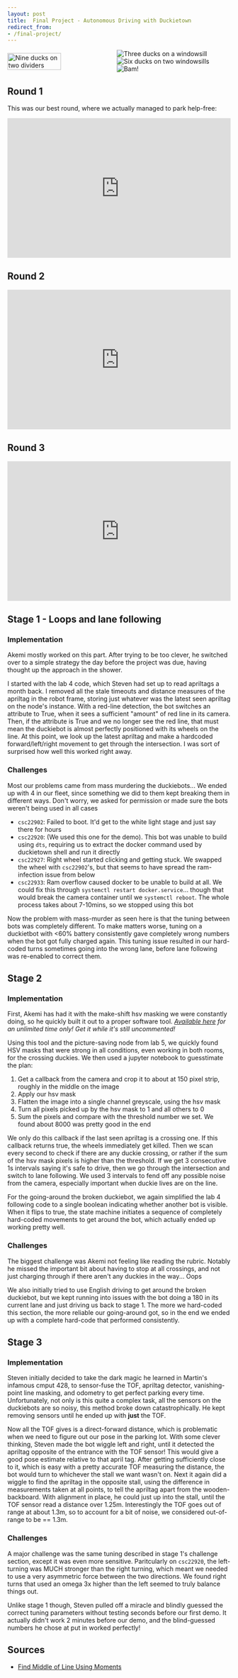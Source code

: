 ```yaml
---
layout: post
title:  Final Project - Autonomous Driving with Duckietown
redirect_from:
- /final-project/
---
```


<div style="align-items: center; display: flex;">
      <img src="/cmput-412-website/images/final-project/nine_ducks_on_two_dividers.avif" alt="Nine ducks on two dividers" style="width: 49%;">
      <div style="display: inline-block; width: 48%;">
          <img src="/cmput-412-website/images/final-project/three_ducks_on_a_windowsill.avif" alt="Three ducks on a windowsill">
          <img src="/cmput-412-website/images/final-project/six_ducks_on_two_windowsills.avif" alt="Six ducks on two windowsills">
          <img src="/cmput-412-website/images/final-project/bam.avif" alt="Bam!">
      </div>
</div>

## Round 1

This was our best round, where we actually managed to park help-free:

<iframe
      width="100%"
      height="315"
      src="https://www.youtube.com/embed/HpoDrbf7JZs"
      title="YouTube video player"
      frameborder="0"
      allow="accelerometer; autoplay; clipboard-write; encrypted-media; gyroscope; picture-in-picture; web-share"
      allowfullscreen>
</iframe>

## Round 2

<iframe
      width="100%"
      height="315"
      src="https://www.youtube.com/embed/tiARxHdgdK8"
      title="YouTube video player"
      frameborder="0"
      allow="accelerometer; autoplay; clipboard-write; encrypted-media; gyroscope; picture-in-picture; web-share"
      allowfullscreen>
</iframe>

## Round 3

<iframe
      width="100%"
      height="315"
      src="https://www.youtube.com/embed/XmtXdPu80Jo"
      title="YouTube video player"
      frameborder="0"
      allow="accelerometer; autoplay; clipboard-write; encrypted-media; gyroscope; picture-in-picture; web-share"
      allowfullscreen>
</iframe>

## Stage 1 - Loops and lane following

### Implementation

Akemi mostly worked on this part. After trying to be too clever, he switched
over to a simple strategy the day before the project was due, having thought up
the approach in the shower.

I started with the lab 4 code, which Steven had set up to read apriltags a month
back. I removed all the stale timeouts and distance measures of the apriltag in
the robot frame, storing just whatever was the latest seen apriltag on the
node's instance. With a red-line detection, the bot switches an attribute to True,
when it sees a sufficient "amount" of red line in its camera. Then, if the
attribute is True and we no longer see the red line, that must mean the
duckiebot is almost perfectly positioned with its wheels on the line. At this
point, we look up the latest apriltag and make a hardcoded forward/left/right
movement to get through the intersection. I was sort of surprised how well this
worked right away.

### Challenges

Most our problems came from mass murdering the duckiebots... We ended up with 4
in our fleet, since something we did to them kept breaking them in different
ways. Don't worry, we asked for permission or made sure the bots weren't being
used in all cases

 - `csc22902`: Failed to boot. It'd get to the white light stage and just say
   there for hours
 - `csc22920`: (We used this one for the demo). This bot was unable to build
   using `dts`, requiring us to extract the docker command used by duckietown
   shell and run it directly
 - `csc22927`: Right wheel started clicking and getting stuck. We swapped the
   wheel with `csc22902`'s, but that seems to have spread the ram-infection
   issue from below
 - `csc22933`: Ram overflow caused docker to be unable to build at all. We could
   fix this through `systemctl restart docker.service`... though that would
   break the camera container until we `systemctl reboot`. The whole process
   takes about 7-10mins, so we stopped using this bot

Now the problem with mass-murder as seen here is that the tuning between bots
was completely different. To make matters worse, tuning on a duckietbot with
<60% battery consistently gave completely wrong numbers when the bot got fully
charged again. This tuning issue resulted in our hard-coded turns sometimes
going into the wrong lane, before lane following was re-enabled to correct them.

## Stage 2

### Implementation

First, Akemi has had it with the make-shift hsv masking we were constantly
doing, so he quickly built it out to a proper software tool. *[Available
here](https://github.com/Aizuko/hsv_tool) for an unlimited time only! Get it
while it's still uncommented!*

Using this tool and the picture-saving node from lab 5, we quickly found HSV
masks that were strong in all conditions, even working in both rooms, for the
crossing duckies. We then used a jupyter notebook to guesstimate the plan:

 1. Get a callback from the camera and crop it to about at 150 pixel strip,
    roughly in the middle on the image
 2. Apply our hsv mask
 3. Flatten the image into a single channel greyscale, using the hsv mask
 4. Turn all pixels picked up by the hsv mask to 1 and all others to 0
 5. Sum the pixels and compare with the threshold number we set. We found about
    8000 was pretty good in the end

We only do this callback if the last seen apriltag is a crossing one. If this
callback returns true, the wheels immediately get killed. Then we scan every
second to check if there are any duckie crossing, or rather if the sum of the
hsv mask pixels is higher than the threshold. If we get 3 consecutive 1s
intervals saying it's safe to drive, then we go through the intersection and
switch to lane following. We used 3 intervals to fend off any possible noise
from the camera, especially important when duckie lives are on the line.

For the going-around the broken duckiebot, we again simplified the lab 4
following code to a single boolean indicating whether another bot is visible.
When it flips to true, the state machine initiates a sequence of completely
hard-coded movements to get around the bot, which actually ended up working
pretty well.

### Challenges

The biggest challenge was Akemi not feeling like reading the rubric. Notably he
missed the important bit about having to stop at all crossings, and not just
charging through if there aren't any duckies in the way... Oops

We also initially tried to use English driving to get around the broken
duckiebot, but we kept running into issues with the bot doing a 180 in its
current lane and just driving us back to stage 1. The more we hard-coded this
section, the more reliable our going-around got, so in the end we ended up with
a complete hard-code that performed consistently.

## Stage 3

### Implementation

Steven initially decided to take the dark magic he learned in Martin's infamous
cmput 428, to sensor-fuse the TOF, apriltag detector, vanishing-point line
masking, and odometry to get perfect parking every time. Unfortunately, not only
is this quite a complex task, all the sensors on the duckiebots are so noisy,
this method broke down catastrophically. He kept removing sensors until he ended
up with __just__ the TOF.

Now all the TOF gives is a direct-forward distance, which is problematic when we
need to figure out our pose in the parking lot. With some clever thinking,
Steven made the bot wiggle left and right, until it detected the apriltag
opposite of the entrance with the TOF sensor! This would give a good pose
estimate relative to that april tag. After getting sufficiently close to it,
which is easy with a pretty accurate TOF measuring the distance, the bot would
turn to whichever the stall we want wasn't on. Next it again did a wiggle to
find the apriltag in the opposite stall, using the difference in measurements
taken at all points, to tell the apriltag apart from the wooden-backboard. With
alignment in place, he could just up into the stall, until the TOF sensor read a
distance over 1.25m. Interestingly the TOF goes out of range at about 1.3m, so
to account for a bit of noise, we considered out-of-range to be == 1.3m.

### Challenges

A major challenge was the same tuning described in stage 1's challenge section,
except it was even more sensitive. Paritcularly on `csc22920`, the left-turning
was MUCH stronger than the right turning, which meant we needed to use a very
asymmetric force between the two directions. We found right turns that used an
omega 3x higher than the left seemed to truly balance things out.

Unlike stage 1 though, Steven pulled off a miracle and blindly guessed the
correct tuning parameters without testing seconds before our first demo. It
actually didn't work 2 minutes before our demo, and the blind-guessed numbers he
chose at put in worked perfectly!

## Sources

- [Find Middle of Line Using Moments](https://stackoverflow.com/questions/64396183/opencv-find-a-middle-line-of-a-contour-python)
